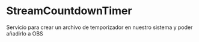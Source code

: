 # StreamCountdownTimer
Servicio para crear un archivo de temporizador en nuestro sistema y poder añadirlo a OBS

